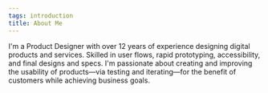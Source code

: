 ```yaml
---
tags: introduction
title: About Me
---
```


I'm a Product Designer with over 12 years of experience designing digital products and services. Skilled in user flows, rapid prototyping, accessibility, and final designs and specs. I'm passionate about creating and improving the usability of products—via testing and iterating—for the benefit of customers while achieving business goals. 